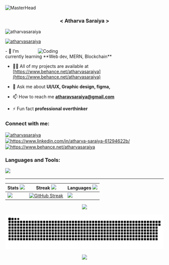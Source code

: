 ![MasterHead](https://www.unite.ai/wp-content/uploads/2023/08/Heisenbergforlife_a_computer_terminal_emerges_in_a_zen_garden_._ea47ba79-60a0-4cdc-9161-106980a2f185.png)

<h3 align="center"> < Atharva Saraiya > </h3>

<p align="left"> <img src="https://komarev.com/ghpvc/?username=atharvasaraiya&label=Profile%20views&color=0e75b6&style=flat" alt="atharvasaraiya" /> </p>

<p align="left"> <a href="https://twitter.com/atharvasaraiya" target="blank"><img src="https://img.shields.io/twitter/follow/atharvasaraiya?logo=twitter&style=for-the-badge" alt="atharvasaraiya" /></a> </p>

<img align="right" alt="Coding" width="400" src="https://64.media.tumblr.com/33cec5fffbef6cf57aed4e538a85407c/tumblr_onxl2newUq1w05w8zo1_500.gifv">
- 🌱 I’m currently learning **Web dev, MERN, Blockchain**

- 👨‍💻 All of my projects are available at [https://www.behance.net/atharvasaraiya](https://www.behance.net/atharvasaraiya)

- 💬 Ask me about **UI/UX, Graphic design, figma,**

- 📫 How to reach me **atharavsaraiya@gmail.com**

- ⚡ Fun fact **professional overthinker**

<h3 align="left">Connect with me:</h3>
<p align="left">
<a href="https://twitter.com/atharvasaraiya" target="blank"><img align="center" src="https://raw.githubusercontent.com/rahuldkjain/github-profile-readme-generator/master/src/images/icons/Social/twitter.svg" alt="atharvasaraiya" height="30" width="40" /></a>
<a href="https://linkedin.com/in/https://www.linkedin.com/in/atharva-saraiya-61294622b/" target="blank"><img align="center" src="https://raw.githubusercontent.com/rahuldkjain/github-profile-readme-generator/master/src/images/icons/Social/linked-in-alt.svg" alt="https://www.linkedin.com/in/atharva-saraiya-61294622b/" height="30" width="40" /></a>
<a href="https://www.behance.net/https://www.behance.net/atharvasaraiya" target="blank"><img align="center" src="https://raw.githubusercontent.com/rahuldkjain/github-profile-readme-generator/master/src/images/icons/Social/behance.svg" alt="https://www.behance.net/atharvasaraiya" height="30" width="40" /></a>
</p>

<h3 align="left">Languages and Tools:</h3>

<div align='left'>
<img src="https://skillicons.dev/icons?i=py,c,cpp,html,css,bootstrap,tailwind,js,jquery,nodejs,nextjs,expressjs,react,mysql,php,mongodb,linux,java,git,firebase,cloudflare,postman,heroku,docker,figma,photoshop" />
</div>

<hr>

|Stats <img src='.github/workflows/cartoon1.gif' height=20/>|Streak <img src='.github/workflows/cartoon1.gif' height=20/>|Languages <img src='.github/workflows/cartoon1.gif' height=20/>
|---|---|---|
![](http://github-profile-summary-cards.vercel.app/api/cards/stats?username=Atharvasaraiya&theme=gruvbox)|[![GitHub Streak](https://streak-stats.demolab.com?user=Atharvasaraiya&theme=gruvbox&card_width=480)](https://git.io/streak-stats)|![](http://github-profile-summary-cards.vercel.app/api/cards/most-commit-language?username=Atharvasaraiya&theme=gruvbox)


<div align="center">
  
  ![](http://github-profile-summary-cards.vercel.app/api/cards/profile-details?username=Atharvasaraiya&theme=gruvbox)

</div>


<a href='https://github.com/Atharvasaraiya/'>
<div align='center'>
  
  ![snake gif](https://github.com/Atharvasaraiya/Atharvasaraiya/blob/output/github-snake-dark.svg)

   <img src='https://quotes-github-readme.vercel.app/api?type=horizontal&theme=gruvbox' width=75%/></div>

</div></a>


